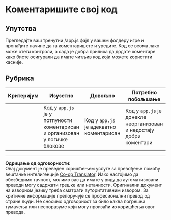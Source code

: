 <!--
CO_OP_TRANSLATOR_METADATA:
{
  "original_hash": "ccfcd8c2932761359fbaff3d6b01ace4",
  "translation_date": "2025-08-27T22:19:27+00:00",
  "source_file": "6-space-game/3-moving-elements-around/assignment.md",
  "language_code": "sr"
}
-->
# Коментаришите свој код

## Упутства

Прегледајте ваш тренутни /app.js фајл у вашем фолдеру игре и пронађите начине да га коментаришете и уредите. Код се веома лако може отети контроли, а сада је добра прилика да додате коментаре како бисте осигурали да имате читљив код који можете користити касније.

## Рубрика

| Критеријум | Изузетно                                                          | Довољно                              | Потребно побољшање                                              |
| ---------- | ---------------------------------------------------------------- | ------------------------------------ | -------------------------------------------------------------- |
|            | Код у `app.js` је у потпуности коментарисан и организован у логичке блокове | Код у `app.js` је адекватно коментарисан | Код у `app.js` је донекле неорганизован и недостају добри коментари |

---

**Одрицање од одговорности**:  
Овај документ је преведен коришћењем услуге за превођење помоћу вештачке интелигенције [Co-op Translator](https://github.com/Azure/co-op-translator). Иако настојимо да обезбедимо тачност, молимо вас да имате у виду да аутоматизовани преводи могу садржати грешке или нетачности. Оригинални документ на изворном језику треба сматрати ауторитативним извором. За критичне информације препоручује се професионални превод од стране људи. Не сносимо одговорност за било каква погрешна тумачења или неспоразуме који могу произаћи из коришћења овог превода.
